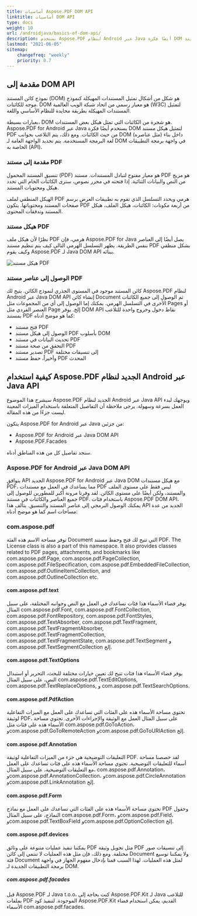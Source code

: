 ```yaml
---
title: أساسيات Aspose.PDF DOM API
linktitle: أساسيات DOM API
type: docs
weight: 10
url: /androidjava/basics-of-dom-api/
description: يستخدم Aspose.PDF لنظام Android عبر Java أيضًا فكرة DOM لتمثيل هيكل مستند PDF من حيث الكائنات. هنا يمكنك قراءة وصف لهذا الهيكل.
lastmod: "2021-06-05"
sitemap:
    changefreq: "weekly"
    priority: 0.7
---
```


## مقدمة إلى DOM API

نموذج كائن المستند (DOM) هو شكل من أشكال تمثيل المستندات المهيكلة كنموذج موجه للكائنات. DOM هو معيار رسمي من اتحاد شبكة الويب العالمية (W3C) لتمثيل المستندات المهيكلة بطريقة محايدة للنظام الأساسي واللغة.

بعبارات بسيطة، DOM هو شجرة من الكائنات التي تمثل هيكل بعض المستندات.
 Aspose.PDF for Android عبر Java يستخدم أيضًا فكرة DOM لتمثيل هيكل مستند PDF من حيث الكائنات. ومع ذلك، يتم التلاعب بجوانب DOM (مثل عناصره) داخل بناء لغة البرمجة المستخدمة. يتم تحديد الواجهة العامة لـ DOM في واجهة برمجة التطبيقات الخاصة به (API).

### مقدمة إلى مستند PDF

تنسيق المستند المحمول (PDF) هو معيار مفتوح لتبادل المستندات. مستند PDF هو مزيج من النص والبيانات الثنائية. إذا فتحته في محرر نصوص، سترى الكائنات الخام التي تحدد هيكل ومحتويات المستند.

الهيكل المنطقي لملف PDF هرمي ويحدد التسلسل الذي تقوم به تطبيقات العرض برسم صفحات المستند ومحتوياتها. يتكون PDF من أربعة مكونات: الكائنات، هيكل الملف، هيكل المستند وتدفقات المحتوى.

### هيكل مستند PDF

نظرًا لأن هيكل ملف PDF هرمي، فإن Aspose.PDF for Java يصل أيضًا إلى العناصر بنفس الطريقة. يظهر التسلسل الهرمي التالي كيف يتم تنظيم مستند PDF بشكل منطقي وكيف يقوم Aspose.PDF لـ Java DOM API ببنائه.

![هيكل مستند PDF](https://docs.aspose.com/pdf/java/images/structure.png)

### الوصول إلى عناصر مستند PDF

كائن المستند موجود في المستوى الجذري لنموذج الكائن. يتيح لك Aspose.PDF لنظام Android عبر Java DOM API إنشاء كائن Document ثم الوصول إلى جميع الكائنات الأخرى في التسلسل الهرمي. يمكنك إما الوصول إلى أي من المجموعات مثل Pages أو العنصر الفردي مثل Page إلخ. يوفر DOM API نقاط دخول وخروج واحدة للتلاعب بمستند PDF كما هو موضح أدناه:

- فتح مستند PDF
- الوصول إلى هيكل مستند PDF بأسلوب DOM
- تحديث البيانات في مستند PDF
- التحقق من صحة مستند PDF
- تصدير مستند PDF إلى تنسيقات مختلفة
- وأخيراً، حفظ مستند PDF المحدث

## كيفية استخدام Aspose.PDF الجديد لنظام Android عبر Java API

سيشرح هذا الموضوع Aspose.PDF الجديد لنظام Android عبر Java API ويوجهك لبدء العمل بسرعة وسهولة. يرجى ملاحظة أن التفاصيل المتعلقة باستخدام الميزات المعينة ليست جزءًا من هذه المقالة.

يتكون Aspose.PDF for Android عبر Java من جزئين:

- Aspose.PDF for Android عبر Java DOM API
- Aspose.PDF.Facades

ستجد تفاصيل كل من هذه المناطق أدناه.

### Aspose.PDF for Android عبر Java DOM API

يتوافق API الجديد Aspose.PDF for Android عبر Java DOM مع هيكل مستندات PDF، مما يساعدك في العمل مع مستندات PDF ليس فقط على مستوى الملف والمستند، ولكن أيضًا على مستوى الكائن. لقد وفرنا مرونة أكبر للمطورين للوصول إلى جميع العناصر والكائنات في مستند PDF. باستخدام فئات Aspose.PDF DOM API، يمكنك الوصول البرمجي إلى عناصر المستند والتنسيق. يتألف هذا API الجديد من عدة مساحات اسم كما هو موضح أدناه:

### com.aspose.pdf

توفر مساحة الاسم هذه الفئة Document التي تتيح لك فتح وحفظ مستند PDF. The License class is also a part of this namespace. It also provides classes related to PDF pages, attachments, and bookmarks like com.aspose.pdf.Page, com.aspose.pdf.PageCollection, com.aspose.pdf.FileSpecification, com.aspose.pdf.EmbeddedFileCollection, com.aspose.pdf.OutlineItemCollection, and com.aspose.pdf.OutlineCollection etc.

#### com.aspose.pdf.text

يوفر فضاء الأسماء هذا فئات تساعدك في العمل مع النص وجوانبه المختلفة، على سبيل المثال com.aspose.pdf.Font, com.aspose.pdf.FontCollection, com.aspose.pdf.FontRepository, com.aspose.pdf.FontStyles, com.aspose.pdf.TextAbsorber, com.aspose.pdf.TextFragment, com.aspose.pdf.TextFragmentAbsorber, com.aspose.pdf.TextFragmentCollection, com.aspose.pdf.TextFragmentState, com.aspose.pdf.TextSegment و com.aspose.pdf.TextSegmentCollection إلخ.

#### com.aspose.pdf.TextOptions

يوفر فضاء الأسماء هذا فئات تتيح لك تعيين خيارات مختلفة للبحث، التحرير أو استبدال النص، على سبيل المثال com.aspose.pdf.TextEditOptions, com.aspose.pdf.TextReplaceOptions, و com.aspose.pdf.TextSearchOptions.
#### com.aspose.pdf.PdfAction

تحتوي مساحة الأسماء هذه على الفئات التي تساعدك على العمل مع الميزات التفاعلية لوثيقة PDF، على سبيل المثال العمل مع الوثيقة والإجراءات الأخرى. تحتوي مساحة الأسماء هذه على فئات مثل com.aspose.pdf.GoToAction، وcom.aspose.pdf.GoToRemoteAction وcom.aspose.pdf.GoToURIAction إلخ.

#### com.aspose.pdf.Annotation

التعليقات التوضيحية هي جزء من الميزات التفاعلية لوثيقة PDF. لقد خصصنا مساحة أسماء للتعليقات التوضيحية. تحتوي مساحة الأسماء هذه على فئات تساعدك على العمل مع التعليقات التوضيحية، على سبيل المثال، com.aspose.pdf.Annotation، وcom.aspose.pdf.AnnotationCollection، وcom.aspose.pdf.CircleAnnotation وcom.aspose.pdf.LinkAnnotation إلخ.

#### com.aspose.pdf.Form

تحتوي مساحة الأسماء هذه على الفئات التي تساعدك على العمل مع نماذج PDF وحقول النماذج، على سبيل المثال com.aspose.pdf.Form، وcom.aspose.pdf.Field، وcom.aspose.pdf.TextBoxField وcom.aspose.pdf.OptionCollection إلخ.

#### com.aspose.pdf.devices 

يمكننا تنفيذ عمليات متنوعة على وثائق PDF مثل تحويل وثيقة PDF إلى تنسيقات صور مختلفة.
 ومع ذلك، فإن مثل هذه العمليات لا تنتمي إلى كائن Document ولا يمكننا توسيع فئة Document لمثل هذه العمليات. لهذا السبب قمنا بإدخال مفهوم الجهاز في واجهة برمجة التطبيقات الجديدة لـ DOM.

##### com.aspose.pdf.facades

قبل Aspose.PDF لـ Java t.o.o، كنت بحاجة إلى Aspose.PDF.Kit لـ Java للتلاعب بملفات PDF الموجودة. لتنفيذ كود Aspose.PDF.Kit القديم، يمكن استخدام فضاء الأسماء com.aspose.pdf.facades.